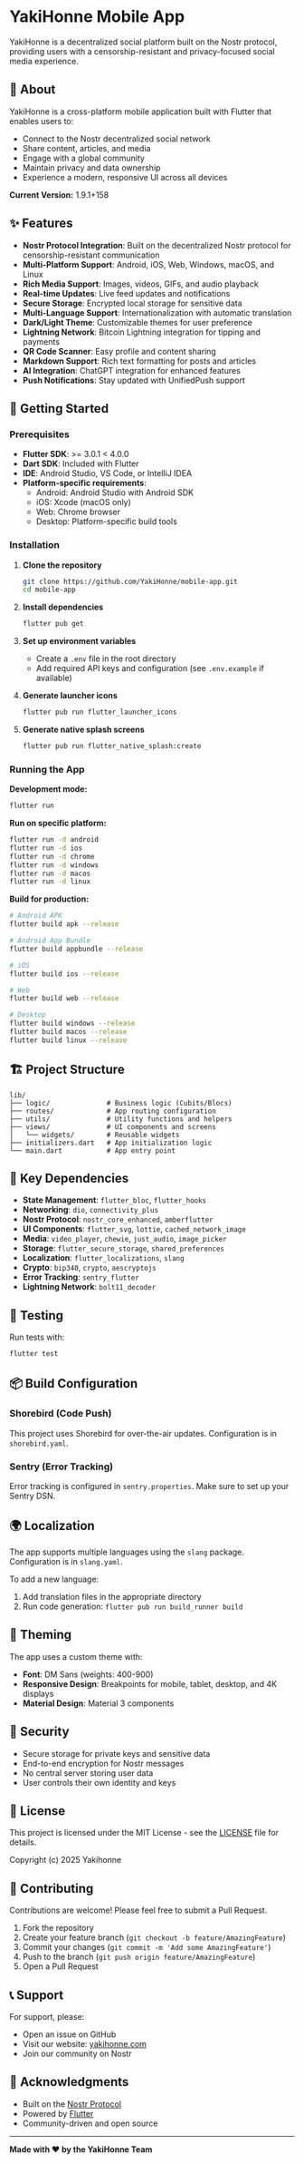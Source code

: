 # YakiHonne Mobile App

YakiHonne is a decentralized social platform built on the Nostr protocol, providing users with a censorship-resistant and privacy-focused social media experience.

## 📱 About

YakiHonne is a cross-platform mobile application built with Flutter that enables users to:

- Connect to the Nostr decentralized social network
- Share content, articles, and media
- Engage with a global community
- Maintain privacy and data ownership
- Experience a modern, responsive UI across all devices

**Current Version:** 1.9.1+158

## ✨ Features

- **Nostr Protocol Integration**: Built on the decentralized Nostr protocol for censorship-resistant communication
- **Multi-Platform Support**: Android, iOS, Web, Windows, macOS, and Linux
- **Rich Media Support**: Images, videos, GIFs, and audio playback
- **Real-time Updates**: Live feed updates and notifications
- **Secure Storage**: Encrypted local storage for sensitive data
- **Multi-Language Support**: Internationalization with automatic translation
- **Dark/Light Theme**: Customizable themes for user preference
- **Lightning Network**: Bitcoin Lightning integration for tipping and payments
- **QR Code Scanner**: Easy profile and content sharing
- **Markdown Support**: Rich text formatting for posts and articles
- **AI Integration**: ChatGPT integration for enhanced features
- **Push Notifications**: Stay updated with UnifiedPush support

## 🚀 Getting Started

### Prerequisites

- **Flutter SDK**: >= 3.0.1 < 4.0.0
- **Dart SDK**: Included with Flutter
- **IDE**: Android Studio, VS Code, or IntelliJ IDEA
- **Platform-specific requirements**:
  - Android: Android Studio with Android SDK
  - iOS: Xcode (macOS only)
  - Web: Chrome browser
  - Desktop: Platform-specific build tools

### Installation

1. **Clone the repository**

   ```bash
   git clone https://github.com/YakiHonne/mobile-app.git
   cd mobile-app
   ```

2. **Install dependencies**

   ```bash
   flutter pub get
   ```

3. **Set up environment variables**

   - Create a `.env` file in the root directory
   - Add required API keys and configuration (see `.env.example` if available)

4. **Generate launcher icons**

   ```bash
   flutter pub run flutter_launcher_icons
   ```

5. **Generate native splash screens**
   ```bash
   flutter pub run flutter_native_splash:create
   ```

### Running the App

**Development mode:**

```bash
flutter run
```

**Run on specific platform:**

```bash
flutter run -d android
flutter run -d ios
flutter run -d chrome
flutter run -d windows
flutter run -d macos
flutter run -d linux
```

**Build for production:**

```bash
# Android APK
flutter build apk --release

# Android App Bundle
flutter build appbundle --release

# iOS
flutter build ios --release

# Web
flutter build web --release

# Desktop
flutter build windows --release
flutter build macos --release
flutter build linux --release
```

## 🏗️ Project Structure

```
lib/
├── logic/              # Business logic (Cubits/Blocs)
├── routes/             # App routing configuration
├── utils/              # Utility functions and helpers
├── views/              # UI components and screens
│   └── widgets/        # Reusable widgets
├── initializers.dart   # App initialization logic
└── main.dart           # App entry point
```

## 🔧 Key Dependencies

- **State Management**: `flutter_bloc`, `flutter_hooks`
- **Networking**: `dio`, `connectivity_plus`
- **Nostr Protocol**: `nostr_core_enhanced`, `amberflutter`
- **UI Components**: `flutter_svg`, `lottie`, `cached_network_image`
- **Media**: `video_player`, `chewie`, `just_audio`, `image_picker`
- **Storage**: `flutter_secure_storage`, `shared_preferences`
- **Localization**: `flutter_localizations`, `slang`
- **Crypto**: `bip340`, `crypto`, `aescryptojs`
- **Error Tracking**: `sentry_flutter`
- **Lightning Network**: `bolt11_decoder`

## 🧪 Testing

Run tests with:

```bash
flutter test
```

## 📦 Build Configuration

### Shorebird (Code Push)

This project uses Shorebird for over-the-air updates. Configuration is in `shorebird.yaml`.

### Sentry (Error Tracking)

Error tracking is configured in `sentry.properties`. Make sure to set up your Sentry DSN.

## 🌍 Localization

The app supports multiple languages using the `slang` package. Configuration is in `slang.yaml`.

To add a new language:

1. Add translation files in the appropriate directory
2. Run code generation: `flutter pub run build_runner build`

## 🎨 Theming

The app uses a custom theme with:

- **Font**: DM Sans (weights: 400-900)
- **Responsive Design**: Breakpoints for mobile, tablet, desktop, and 4K displays
- **Material Design**: Material 3 components

## 🔐 Security

- Secure storage for private keys and sensitive data
- End-to-end encryption for Nostr messages
- No central server storing user data
- User controls their own identity and keys

## 📄 License

This project is licensed under the MIT License - see the [LICENSE](LICENSE) file for details.

Copyright (c) 2025 Yakihonne

## 🤝 Contributing

Contributions are welcome! Please feel free to submit a Pull Request.

1. Fork the repository
2. Create your feature branch (`git checkout -b feature/AmazingFeature`)
3. Commit your changes (`git commit -m 'Add some AmazingFeature'`)
4. Push to the branch (`git push origin feature/AmazingFeature`)
5. Open a Pull Request

## 📞 Support

For support, please:

- Open an issue on GitHub
- Visit our website: [yakihonne.com](https://yakihonne.com)
- Join our community on Nostr

## 🙏 Acknowledgments

- Built on the [Nostr Protocol](https://github.com/nostr-protocol/nostr)
- Powered by [Flutter](https://flutter.dev)
- Community-driven and open source

---

**Made with ❤️ by the YakiHonne Team**
